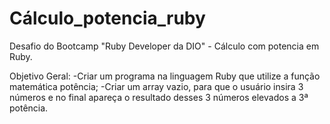 # Cálculo_potencia_ruby

Desafio do Bootcamp "Ruby Developer da DIO" - Cálculo com potencia em Ruby.

Objetivo Geral:
-Criar um programa na linguagem Ruby que utilize a função matemática potência;
-Criar um array vazio, para que o usuário insira 3 números e no final apareça o resultado desses 3 números elevados a 3ª potência.


